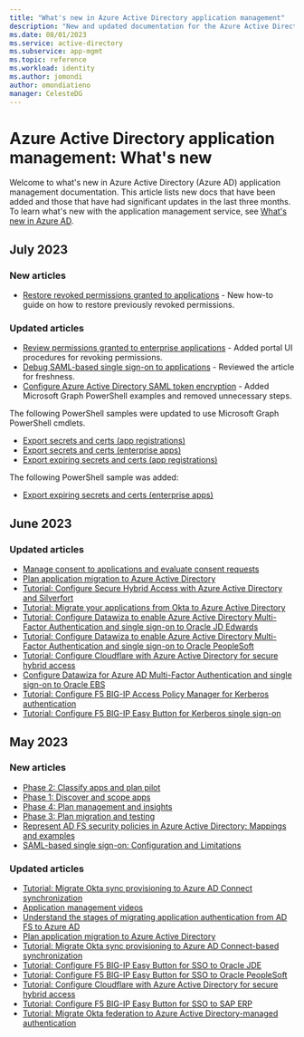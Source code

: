 ```yaml
---
title: "What's new in Azure Active Directory application management"
description: "New and updated documentation for the Azure Active Directory application management."
ms.date: 08/01/2023
ms.service: active-directory
ms.subservice: app-mgmt
ms.topic: reference
ms.workload: identity
ms.author: jomondi
author: omondiatieno
manager: CelesteDG
---
```


# Azure Active Directory application management: What's new

Welcome to what's new in Azure Active Directory (Azure AD) application management documentation. This article lists new docs that have been added and those that have had significant updates in the last three months. To learn what's new with the application management service, see [What's new in Azure AD](../fundamentals/whats-new.md).

## July 2023

### New articles

- [Restore revoked permissions granted to applications](restore-permissions.md) - New how-to guide on how to restore previously revoked permissions.

### Updated articles

- [Review permissions granted to enterprise applications](manage-application-permissions.md) - Added portal UI procedures for revoking permissions.
- [Debug SAML-based single sign-on to applications](debug-saml-sso-issues.md) - Reviewed the article for freshness.
- [Configure Azure Active Directory SAML token encryption](howto-saml-token-encryption.md) - Added Microsoft Graph PowerShell examples and removed unnecessary steps.

The following PowerShell samples were updated to use Microsoft Graph PowerShell cmdlets.
- [Export secrets and certs (app registrations)](scripts/powershell-export-all-app-registrations-secrets-and-certs.md)
- [Export secrets and certs (enterprise apps)](scripts/powershell-export-all-enterprise-apps-secrets-and-certs.md)
- [Export expiring secrets and certs (app registrations)](scripts/powershell-export-apps-with-expiring-secrets.md)

The following PowerShell sample was added:
- [Export expiring secrets and certs (enterprise apps)](scripts/powershell-export-enterprise-apps-with-expiring-secrets.md)

## June 2023

### Updated articles

- [Manage consent to applications and evaluate consent requests](manage-consent-requests.md)
- [Plan application migration to Azure Active Directory](migrate-adfs-apps-phases-overview.md)
- [Tutorial: Configure Secure Hybrid Access with Azure Active Directory and Silverfort](silverfort-integration.md)
- [Tutorial: Migrate your applications from Okta to Azure Active Directory](migrate-applications-from-okta.md)
- [Tutorial: Configure Datawiza to enable Azure Active Directory Multi-Factor Authentication and single sign-on to Oracle JD Edwards](datawiza-sso-oracle-jde.md)
- [Tutorial: Configure Datawiza to enable Azure Active Directory Multi-Factor Authentication and single sign-on to Oracle PeopleSoft](datawiza-sso-oracle-peoplesoft.md)
- [Tutorial: Configure Cloudflare with Azure Active Directory for secure hybrid access](cloudflare-integration.md)
- [Configure Datawiza for Azure AD Multi-Factor Authentication and single sign-on to Oracle EBS](datawiza-sso-mfa-oracle-ebs.md)
- [Tutorial: Configure F5 BIG-IP Access Policy Manager for Kerberos authentication](f5-big-ip-kerberos-advanced.md)
- [Tutorial: Configure F5 BIG-IP Easy Button for Kerberos single sign-on](f5-big-ip-kerberos-easy-button.md)
## May 2023

### New articles

- [Phase 2: Classify apps and plan pilot](migrate-adfs-classify-apps-plan-pilot.md)
- [Phase 1: Discover and scope apps](migrate-adfs-discover-scope-apps.md)
- [Phase 4: Plan management and insights](migrate-adfs-plan-management-insights.md)
- [Phase 3: Plan migration and testing](migrate-adfs-plan-migration-test.md)
- [Represent AD FS security policies in Azure Active Directory: Mappings and examples](migrate-adfs-represent-security-policies.md)
- [SAML-based single sign-on: Configuration and Limitations](migrate-adfs-saml-based-sso.md)

### Updated articles

- [Tutorial: Migrate Okta sync provisioning to Azure AD Connect synchronization](migrate-okta-sync-provisioning.md)
- [Application management videos](app-management-videos.md)
- [Understand the stages of migrating application authentication from AD FS to Azure AD](migrate-adfs-apps-to-azure.md)
- [Plan application migration to Azure Active Directory](migrate-application-authentication-to-azure-active-directory.md)
- [Tutorial: Migrate Okta sync provisioning to Azure AD Connect-based synchronization](migrate-okta-sync-provisioning-to-azure-active-directory.md)
- [Tutorial: Configure F5 BIG-IP Easy Button for SSO to Oracle JDE](f5-big-ip-oracle-jde-easy-button.md)
- [Tutorial: Configure F5 BIG-IP Easy Button for SSO to Oracle PeopleSoft](f5-big-ip-oracle-peoplesoft-easy-button.md)
- [Tutorial: Configure Cloudflare with Azure Active Directory for secure hybrid access](cloudflare-azure-ad-integration.md)
- [Tutorial: Configure F5 BIG-IP Easy Button for SSO to SAP ERP](f5-big-ip-sap-erp-easy-button.md)
- [Tutorial: Migrate Okta federation to Azure Active Directory-managed authentication](migrate-okta-federation.md)
